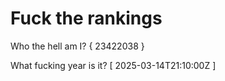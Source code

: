 # Fuck the rankings

Who the hell am I?
{ 23422038 }

What fucking year is it?
[ 2025-03-14T21:10:00Z ]
